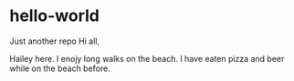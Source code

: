 # hello-world
Just another repo
Hi all, 

Hailey here. I enojy long walks on the beach. 
I have eaten pizza and beer while on the beach before. 



